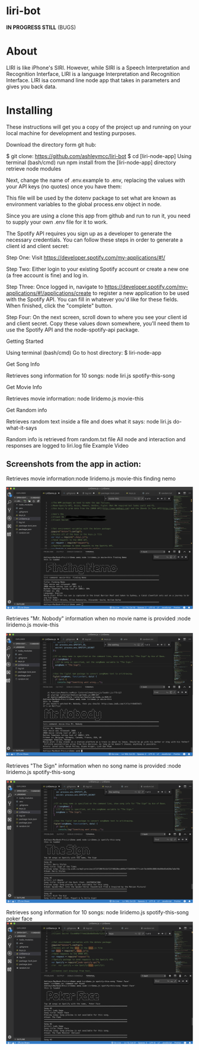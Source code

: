 # liri-bot
**IN PROGRESS STILL**
(BUGS)

# About
LIRI is like iPhone's SIRI. However, while SIRI is a Speech Interpretation and Recognition Interface, LIRI is a language Interpretation and Recognition Interface. LIRI isa command line node app that takes in parameters and gives you back data.

# Installing

These instructions will get you a copy of the project up and running on your local machine for development and testing purposes.

Download the directory form git hub:

$ git clone: https://github.com/ashleymcc/liri-bot
$ cd [liri-node-app]
Using terminal (bash/cmd) run npm install from the [liri-node-app] directory retrieve node modules

Next, change the name of .env.example to .env, replacing the values with your API keys (no quotes) once you have them:

This file will be used by the dotenv package to set what are known as environment variables to the global process.env object in node.

Since you are using a clone this app from github and run to run it, you need to supply your own .env file for it to work.

The Spotify API requires you sign up as a developer to generate the necessary credentials. You can follow these steps in order to generate a client id and client secret:

Step One: Visit https://developer.spotify.com/my-applications/#!/

Step Two: Either login to your existing Spotify account or create a new one (a free account is fine) and log in.

Step Three: Once logged in, navigate to https://developer.spotify.com/my-applications/#!/applications/create to register a new application to be used with the Spotify API. You can fill in whatever you'd like for these fields. When finished, click the "complete" button.

Step Four: On the next screen, scroll down to where you see your client id and client secret. Copy these values down somewhere, you'll need them to use the Spotify API and the node-spotify-api package.

Getting Started

Using terminal (bash/cmd)
Go to host directory: $ liri-node-app


Get Song Info

Retrieves song information for 10 songs:
node liri.js spotify-this-song <song name>

Get Movie Info

Retrieves movie information:
node liridemo.js movie-this <movie name>

Get Random info

Retrieves random text inside a file and does what it says:
node liri.js do-what-it-says

Random info is retrieved from random.txt file
All node and interaction and responses are logged to liri.log file
Example Video

## Screenshots from the app in action:
Retrieves movie information:node liridemo.js movie-this finding nemo

![](images/FindingNemo.png)

Retrieves "Mr. Nobody" information when no movie name is provided :node liridemo.js movie-this
  
![](images/Mr.Nobody.png)

Retrieves "The Sign" information when no song name is provided :node liridemo.js spotify-this-song 

![](images/Spotify%20No%20Song.png)

Retrieves song information for 10 songs: node liridemo.js spotify-this-song poker face
![](images/Spotify%20Top%2010.png)
